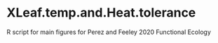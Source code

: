 # XLeaf.temp.and.Heat.tolerance
 R script for main figures for Perez and Feeley 2020 Functional Ecology
